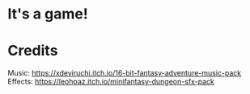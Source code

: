 # It's a game!



# Credits

Music: https://xdeviruchi.itch.io/16-bit-fantasy-adventure-music-pack
Effects: https://leohpaz.itch.io/minifantasy-dungeon-sfx-pack